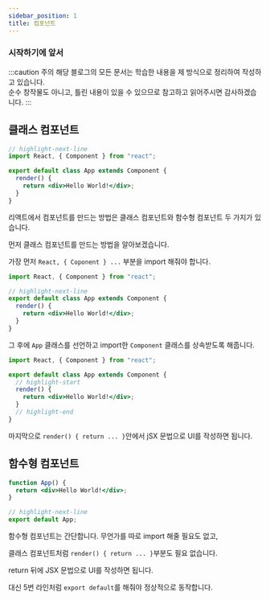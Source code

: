 ```yaml
---
sidebar_position: 1
title: 컴포넌트
---
```


### 시작하기에 앞서

:::caution 주의
해당 블로그의 모든 문서는 학습한 내용을 제 방식으로 정리하여 작성하고 있습니다. <br/>
순수 창작물도 아니고, 틀린 내용이 있을 수 있으므로 참고하고 읽어주시면 감사하겠습니다.
:::
<br/>

## 클래스 컴포넌트

```jsx showLineNumbers
// highlight-next-line
import React, { Component } from "react";

export default class App extends Component {
  render() {
    return <div>Hello World!</div>;
  }
}
```

리액트에서 컴포넌트를 만드는 방법은
클래스 컴포넌트와 함수형 컴포넌트 두 가지가 있습니다.

먼저 클래스 컴포넌트를 만드는 방법을 알아보겠습니다.

가장 먼저 `React, { Coponent } ...` 부분을 import 해줘야 합니다.

```jsx showLineNumbers
import React, { Component } from "react";

// highlight-next-line
export default class App extends Component {
  render() {
    return <div>Hello World!</div>;
  }
}
```

그 후에 `App` 클래스를 선언하고 import한 `Component` 클래스를 상속받도록 해줍니다.

```jsx showLineNumbers
import React, { Component } from "react";

export default class App extends Component {
  // highlight-start
  render() {
    return <div>Hello World!</div>;
  }
  // highlight-end
}
```

마지막으로 `render() { return ... }`안에서 jSX 문법으로 UI를 작성하면 됩니다.

## 함수형 컴포넌트

```jsx showLineNumbers
function App() {
  return <div>Hello World!</div>;
}

// highlight-next-line
export default App;
```

함수형 컴포넌트는 간단합니다. 무언가를 따로 import 해줄 필요도 없고,

클래스 컴포넌트처럼 `render() { return ... }`부분도 필요 없습니다.

return 뒤에 JSX 문법으로 UI를 작성하면 됩니다.

대신 5번 라인처럼 `export default`를 해줘야 정상적으로 동작합니다.

